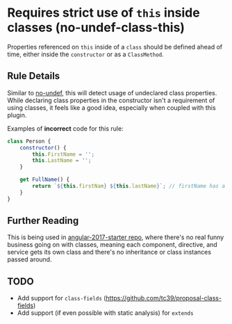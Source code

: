 # Requires strict use of `this` inside classes (no-undef-class-this)

Properties referenced on `this` inside of a `class` should be defined ahead of time, either inside the `constructor` or as a `ClassMethod`.

## Rule Details

Similar to [no-undef](https://eslint.org/docs/rules/no-undef), this will detect usage of undeclared class properties.  While declaring class properties in the constructor isn't a requirement of using classes, it feels like a good idea, especially when coupled with this plugin.

Examples of **incorrect** code for this rule:

```js
class Person {
    constructor() {
        this.FirstName = '';
        this.LastName = '';
    }

    get FullName() {
        return `${this.firstNam} ${this.lastName}`; // firstName has a typo
    }
}
```

## Further Reading

This is being used in [angular-2017-starter repo](https://github.com/langdonx/angularjs-2017-starter), where there's no real funny business going on with classes, meaning each component, directive, and service gets its own class and there's no inheritance or class instances passed around.

## TODO

- Add support for `class-fields` (https://github.com/tc39/proposal-class-fields)
- Add support (if even possible with static analysis) for `extends`
